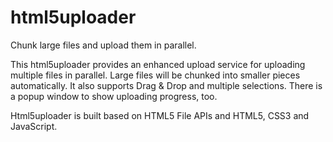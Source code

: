 # html5uploader
Chunk large files and upload them in parallel.

This html5uploader provides an enhanced upload service for uploading multiple files in parallel. Large files will be chunked into smaller pieces automatically. 
It also supports Drag & Drop and multiple selections.
There is a popup window to show uploading progress, too.

Html5uploader is built based on HTML5 File APIs and HTML5, CSS3 and JavaScript.
